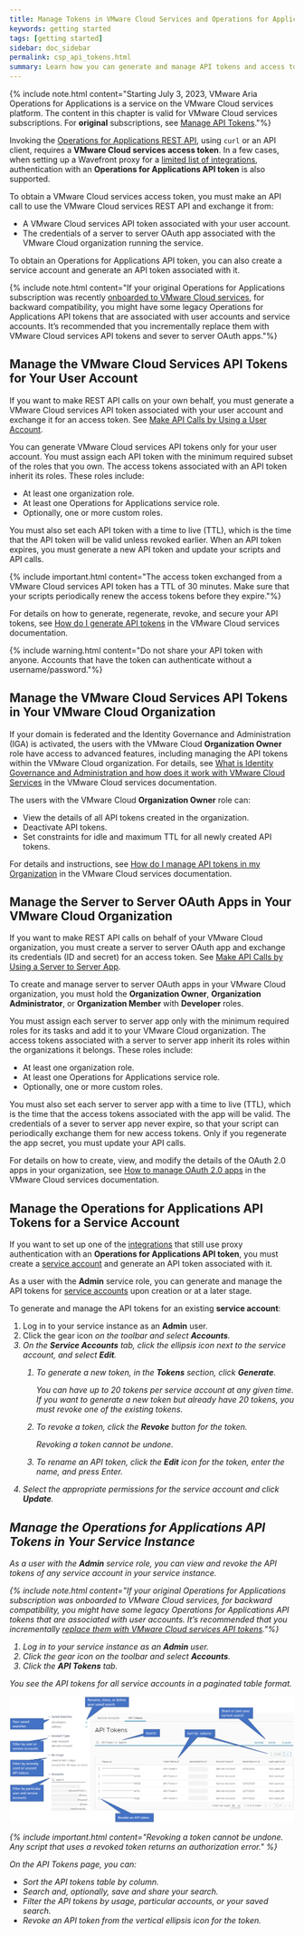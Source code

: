 ```yaml
---
title: Manage Tokens in VMware Cloud Services and Operations for Applications
keywords: getting started
tags: [getting started]
sidebar: doc_sidebar
permalink: csp_api_tokens.html
summary: Learn how you can generate and manage API tokens and access tokens.
---
```


{% include note.html content="Starting July 3, 2023, VMware Aria Operations for Applications is a service on the VMware Cloud services platform. The content in this chapter is valid for VMware Cloud services subscriptions. For **original** subscriptions, see [Manage API Tokens](api_tokens.html)."%}

Invoking the [Operations for Applications REST API](wavefront_api.html), using `curl` or an API client, requires a **VMware Cloud services access token**. In a few cases, when setting up a Wavefront proxy for a [limited list of integrations](integrations_onboarded_subscriptions.html#integrations-supported-with-service-accounts), authentication with an **Operations for Applications API token** is also supported.

To obtain a VMware Cloud services access token, you must make an API call to use the VMware Cloud services REST API and exchange it from:
* A VMware Cloud services API token associated with your user account.
* The credentials of a server to server OAuth app associated with the VMware Cloud organization running the service.

To obtain an Operations for Applications API token, you can also create a service account and generate an API token associated with it.

{% include note.html content="If your original Operations for Applications subscription was recently [onboarded to VMware Cloud services](csp_migration.html), for backward compatibility, you might have some legacy Operations for Applications API tokens that are associated with user accounts and service accounts. It’s recommended that you incrementally replace them with VMware Cloud services API tokens and sever to server OAuth apps."%}

## Manage the VMware Cloud Services API Tokens for Your User Account

If you want to make REST API calls on your own behalf, you must generate a VMware Cloud services API token associated with your user account and exchange it for an access token. See [Make API Calls by Using a User Account](using_wavefront_api.html#make-api-calls-by-using-a-user-account).

You can generate VMware Cloud services API tokens only for your user account. You must assign each API token with the minimum required subset of the roles that you own. The access tokens associated with an API token inherit its roles. These roles include:
* At least one organization role.
* At least one Operations for Applications service role.
* Optionally, one or more custom roles.

You must also set each API token with a time to live (TTL), which is the time that the API token will be valid unless revoked earlier. When an API token expires, you must generate a new API token and update your scripts and API calls.

{% include important.html content="The access token exchanged from a VMware Cloud services API token has a TTL of 30 minutes. Make sure that your scripts periodically renew the access tokens before they expire."%}

For details on how to generate, regenerate, revoke, and secure your API tokens, see [How do I generate API tokens](https://docs.vmware.com/en/VMware-Cloud-services/services/Using-VMware-Cloud-Services/GUID-E2A3B1C1-E9AD-4B00-A6B6-88D31FCDDF7C.html) in the VMware Cloud services documentation.

{% include warning.html content="Do not share your API token with anyone. Accounts that have the token can authenticate without a username/password."%}

## Manage the VMware Cloud Services API Tokens in Your VMware Cloud Organization

If your domain is federated and the Identity Governance and Administration (IGA) is activated, the users with the VMware Cloud **Organization Owner** role have access to advanced features, including managing the API tokens within the VMware Cloud organization. For details, see [What is Identity Governance and Administration and how does it work with VMware Cloud Services](https://docs.vmware.com/en/VMware-Cloud-services/services/Using-VMware-Cloud-Services/GUID-E6661280-A88A-4E26-9008-4C1620641FA1.html) in the VMware Cloud services documentation.

The users with the VMware Cloud **Organization Owner** role can:
* View the details of all API tokens created in the organization.
* Deactivate API tokens.
* Set constraints for idle and maximum TTL for all newly created API tokens.

For details and instructions, see [How do I manage API tokens in my Organization](https://docs.vmware.com/en/VMware-Cloud-services/services/Using-VMware-Cloud-Services/GUID-3A9C29E0-460B-4586-B51A-084443A960D0.html) in the VMware Cloud services documentation.

## Manage the Server to Server OAuth Apps in Your VMware Cloud Organization

If you want to make REST API calls on behalf of your VMware Cloud organization, you must create a server to server OAuth app and exchange its credentials (ID and secret) for an access token. See [Make API Calls by Using a Server to Server App](using_wavefront_api.html#make-api-calls-by-using-a-server-to-server-app).

To create and manage server to server OAuth apps in your VMware Cloud organization, you must hold the **Organization Owner**, **Organization Administrator**, or **Organization Member** with **Developer** roles.

You must assign each server to server app only with the minimum required roles for its tasks and add it to your VMware Cloud organization. The access tokens associated with a server to server app inherit its roles within the organizations it belongs. These roles include:
* At least one organization role.
* At least one Operations for Applications service role.
* Optionally, one or more custom roles.

You must also set each server to server app with a time to live (TTL), which is the time that the access tokens associated with the app will be valid. The credentials of a sever to server app never expire, so that your script can periodically exchange them for new access tokens. Only if you regenerate the app secret, you must update your API calls.

For details on how to create, view, and modify the details of the OAuth 2.0 apps in your organization, see [How to manage OAuth 2.0 apps](https://docs.vmware.com/en/VMware-Cloud-services/services/Using-VMware-Cloud-Services/GUID-229F9BCE-0C1F-4948-8792-23F51B5482BE.html) in the VMware Cloud services documentation.

## Manage the Operations for Applications API Tokens for a Service Account

If you want to set up one of the [integrations](integrations_onboarded_subscriptions.html#integrations-that-use-operations-for-applications-api-tokens) that still use proxy authentication with an **Operations for Applications API token**, you must create a [service account](csp_service_accounts.html) and generate an API token associated with it.

As a user with the **Admin** service role, you can generate and manage the API tokens for [service accounts](csp_service_accounts.html) upon creation or at a later stage. 

To generate and manage the API tokens for an existing **service account**:

1. Log in to your service instance as an **Admin** user.
2. Click the gear icon <i class="fa fa-cog"/> on the toolbar and select **Accounts**.
3. On the **Service Accounts** tab, click the ellipsis icon next to the service account, and select **Edit**.
   1. To generate a new token, in the **Tokens** section, click **Generate**.

      You can have up to 20 tokens per service account at any given time. If you want to generate a new token but already have 20 tokens, you must revoke one of the existing tokens.
   2. To revoke a token, click the **Revoke** button for the token.

      Revoking a token cannot be undone.
   3. To rename an API token, click the **Edit** icon for the token, enter the name, and press Enter.
6. Select the appropriate permissions for the service account and click **Update**.

## Manage the Operations for Applications API Tokens in Your Service Instance

As a user with the **Admin** service role, you can view and revoke the API tokens of any service account in your service instance.

{% include note.html content="If your original Operations for Applications subscription was onboarded to VMware Cloud services, for backward compatibility, you might have some legacy Operations for Applications API tokens that are associated with user accounts. It’s recommended that you incrementally [replace them with VMware Cloud services API tokens](csp_migration.html#how-to-replace-an-operations-for-applications-api-token-with-a-vmware-cloud-services-access-token)."%}

1. Log in to your service instance as an **Admin** user.
2. Click the gear icon <i class="fa fa-cog"/> on the toolbar and select **Accounts**.
3. Click the **API Tokens** tab.

  You see the API tokens for all service accounts in a paginated table format.

![The API Tokens page shows the tokens table, the search field above the table, and the preconfigured filters and the saved searches in the left panel](/images/csp_API_tokens.png)

{% include important.html content="Revoking a token cannot be undone. Any script that uses a revoked token returns an authorization error." %}

On the API Tokens page, you can:
- Sort the API tokens table by column.
- Search and, optionally, save and share your search.
- Filter the API tokens by usage, particular accounts, or your saved search.
- Revoke an API token from the vertical ellipsis icon for the token.
